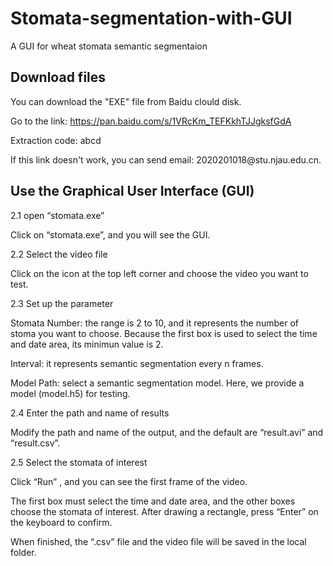 # Stomata-segmentation-with-GUI
A GUI for wheat stomata semantic segmentaion
## Download files
You can download the "EXE" file from Baidu clould disk.<p>
Go to the link: https://pan.baidu.com/s/1VRcKm_TEFKkhTJJgksfGdA<p>
Extraction code: abcd<p>
<p>
If this link doesn't work, you can send email: 2020201018@stu.njau.edu.cn.<p>


## Use the Graphical User Interface (GUI)
2.1 open “stomata.exe”<p>

Click on “stomata.exe”, and you will see the GUI.<p>

2.2 Select the video file<p>

Click on the icon  at the top left corner and choose the video you want to test.<p>

2.3 Set up the parameter<p>

Stomata Number: the range is 2 to 10, and it represents the number of stoma you want to choose. Because the first box is used to select the time and date area, its minimun value is 2.<p>
Interval: it represents semantic segmentation every n frames.<p>
Model Path: select a semantic segmentation model. Here, we provide a model (model.h5) for testing.<p>

2.4 Enter the path and name of results<p>

Modify the path and name of the output, and the default are “result.avi” and “result.csv”.<p>

2.5 Select the stomata of interest<p>
Click “Run” , and you can see the first frame of the video.<p>


The first box must select the time and date area, and the other boxes choose the stomata of interest. After drawing a rectangle, press “Enter” on the keyboard to confirm.<p> 

When finished, the “.csv” file and the video file will be saved in the local folder.<p>
